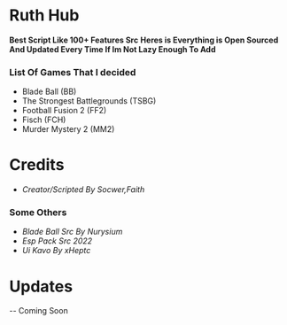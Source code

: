 # Ruth Hub
**Best Script Like 100+ Features Src**
**Heres is Everything is Open Sourced And Updated Every Time If Im Not Lazy Enough To Add**

### List Of Games That I decided
- Blade Ball (BB)
- The Strongest Battlegrounds (TSBG)
- Football Fusion 2 (FF2)
- Fisch (FCH)
- Murder Mystery 2 (MM2)
# Credits
- *Creator/Scripted By Socwer,Faith*
### Some Others
- *Blade Ball Src By Nurysium*
- *Esp Pack Src 2022*
- *Ui Kavo By xHeptc*
# Updates
-- Coming Soon
